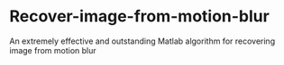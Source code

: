 # Recover-image-from-motion-blur
An extremely effective and outstanding Matlab algorithm for recovering image from motion blur

